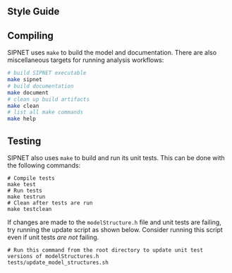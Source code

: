 
## Style Guide

## Compiling

SIPNET uses `make` to build the model and documentation. There are also miscellaneous targets for running analysis workflows:

```sh
# build SIPNET executable
make sipnet
# build documentation
make document
# clean up build artifacts
make clean
# list all make commands
make help
```
## Testing

SIPNET also uses `make` to build and run its unit tests. This can be done with the following commands:
```shell
# Compile tests
make test
# Run tests
make testrun
# Clean after tests are run
make testclean
```

If changes are made to the `modelStructure.h` file and unit tests are failing, try running the update script as shown below. Consider running this script even if unit tests _are not_ failing.
```shell
# Run this command from the root directory to update unit test versions of modelStructures.h
tests/update_model_structures.sh
```

